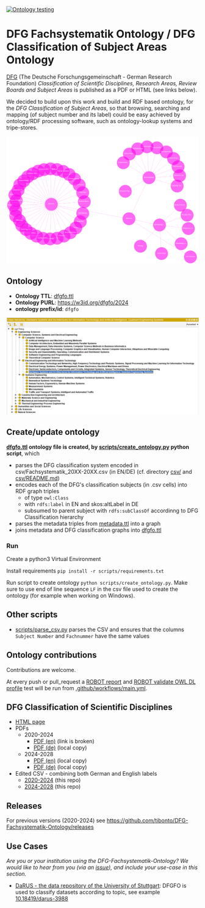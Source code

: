 
[![Ontology testing](https://github.com/tibonto/DFG-Fachsystematik-Ontology/actions/workflows/main.yml/badge.svg)](https://github.com/tibonto/DFG-Fachsystematik-Ontology/actions/workflows/main.yml)

# DFG Fachsystematik Ontology / DFG Classification of Subject Areas Ontology

[DFG](https://www.dfg.de/en) (The Deutsche Forschungsgemeinschaft - German Research Foundation) *Classification of Scientific Disciplines, Research Areas, Review Boards and Subject Areas* is published as a PDF or HTML (see links below). 

We decided to build upon this work and build and RDF based ontology, for the *DFG Classification of Subject Areas*, so that browsing, searching and mapping (of subject number and its label) could be easy achieved by ontology/RDF processing software, such as ontology-lookup systems and tripe-stores.


![WebOwl visualization of ontology classes(detail)](docs/webowl_viz_detail.png)



## Ontology

* **Ontology TTL**: [dfgfo.ttl](./dfgfo.ttl)
* **Ontology PURL**: <https://w3id.org/dfgfo/2024>
* **ontology prefix/id**: `dfgfo`

![screen capture of classes hierarchy in protege](./docs/dfgfo-hierarchies.png)


## Create/update ontology

**[dfgfo.ttl](./dfgfo.ttl) ontology file is created, by [scripts/create_ontology.py](./scripts/create_ontology.py) python script**, which

* parses the DFG classification system encoded in csv/Fachsystematik_20XX-20XX.csv (in EN/DE) (cf. directory [csv/](/csv/) and [csv/README.md](/csv/README.md))
* encodes each of the DFG's classification subjects (in .csv cells) into RDF graph triples
  * of type `owl:Class`
  * with `rdfs:label` in EN and skos:altLabel in DE
  * subsumed to parent subject with `rdfs:subClassOf` accordinng to DFG Classification hierarchy
* parses the metadata triples from [metadata.ttl](./metadata.ttl) into a graph
* joins metadata and DFG classification graphs into [dfgfo.ttl](./dfgfo.ttl)

### Run

Create a python3 Virtual Environment

Install requirements `pip install -r scripts/requirements.txt`

Run script to create ontology `python scripts/create_ontology.py`. Make sure to use end of line sequence `LF` in the csv file used to create the ontology (for example when working on Windows).

## Other scripts

* [scripts/parse_csv.py](./scripts/parse_csv.py) parses the CSV and ensures that the columns `Subject Number` and `Fachnummer` have the same values

## Ontology contributions

Contributions are welcome.

At every push or pull_request a [ROBOT report](http://robot.obolibrary.org/report) and  [ROBOT validate OWL DL profile](http://robot.obolibrary.org/validate-profile) test will be run from [.github/workflows/main.yml](.github/workflows/main.yml).

## DFG Classification of Scientific Disciplines 

* [HTML page](https://www.dfg.de/en/research-funding/proposal-funding-process/interdisciplinarity/subject-area-structure)
* PDFs
  * 2020-2024
    * [PDF (en)](https://www.dfg.de/download/pdf/dfg_im_profil/gremien/fachkollegien/amtsperiode_2020_2024/fachsystematik_2020-2024_en_grafik.pdf) (link is broken)
    * [PDF (de)](/pdf/fachsystematik-2020-2024-de-data.pdf) (local copy)
  * 2024-2028
    * [PDF (en)](/pdf/fachsystematik-2024-2028-en-data.pdf) (local copy)
    * [PDF (de)](/pdf/fachsystematik-2024-2028-de-data.pdf) (local copy)
* Edited CSV - combining both German and English labels
  * [2020-2024](/csv/2020-2024/Fachsystematik_2020-2024.csv) (this repo)
  * [2024-2028](/csv/2024-2028/Fachsystematik_2024-2028.csv) (this repo)

## Releases

For previous versions (2020-2024) see https://github.com/tibonto/DFG-Fachsystematik-Ontology/releases

## Use Cases

*Are you or your institution using the DFG-Fachsystematik-Ontology? We would like to hear from you (via an [issue](https://github.com/tibonto/DFG-Fachsystematik-Ontology/issues/)), and include your use-case in this section.*

* [DaRUS - the data repository of the University of Stuttgart](https://darus.uni-stuttgart.de/): DFGFO is used to classify datasets according to topic, see example [10.18419/darus-3988](https://darus.uni-stuttgart.de/dataset.xhtml?persistentId=doi:10.18419/darus-3988)
